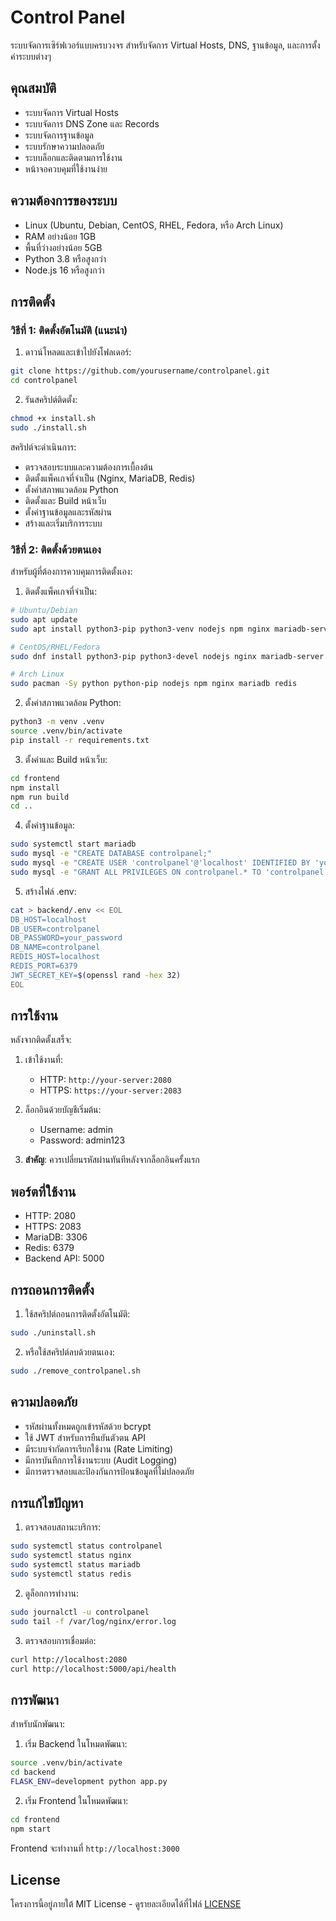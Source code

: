 # Control Panel

ระบบจัดการเซิร์ฟเวอร์แบบครบวงจร สำหรับจัดการ Virtual Hosts, DNS, ฐานข้อมูล, และการตั้งค่าระบบต่างๆ

## คุณสมบัติ

- ระบบจัดการ Virtual Hosts
- ระบบจัดการ DNS Zone และ Records
- ระบบจัดการฐานข้อมูล
- ระบบรักษาความปลอดภัย
- ระบบล็อกและติดตามการใช้งาน
- หน้าจอควบคุมที่ใช้งานง่าย

## ความต้องการของระบบ

- Linux (Ubuntu, Debian, CentOS, RHEL, Fedora, หรือ Arch Linux)
- RAM อย่างน้อย 1GB
- พื้นที่ว่างอย่างน้อย 5GB
- Python 3.8 หรือสูงกว่า
- Node.js 16 หรือสูงกว่า

## การติดตั้ง

### วิธีที่ 1: ติดตั้งอัตโนมัติ (แนะนำ)

1. ดาวน์โหลดและเข้าไปยังโฟลเดอร์:
```bash
git clone https://github.com/yourusername/controlpanel.git
cd controlpanel
```

2. รันสคริปต์ติดตั้ง:
```bash
chmod +x install.sh
sudo ./install.sh
```

สคริปต์จะดำเนินการ:
- ตรวจสอบระบบและความต้องการเบื้องต้น
- ติดตั้งแพ็คเกจที่จำเป็น (Nginx, MariaDB, Redis)
- ตั้งค่าสภาพแวดล้อม Python
- ติดตั้งและ Build หน้าเว็บ
- ตั้งค่าฐานข้อมูลและรหัสผ่าน
- สร้างและเริ่มบริการระบบ

### วิธีที่ 2: ติดตั้งด้วยตนเอง

สำหรับผู้ที่ต้องการควบคุมการติดตั้งเอง:

1. ติดตั้งแพ็คเกจที่จำเป็น:
```bash
# Ubuntu/Debian
sudo apt update
sudo apt install python3-pip python3-venv nodejs npm nginx mariadb-server redis-server

# CentOS/RHEL/Fedora
sudo dnf install python3-pip python3-devel nodejs nginx mariadb-server redis

# Arch Linux
sudo pacman -Sy python python-pip nodejs npm nginx mariadb redis
```

2. ตั้งค่าสภาพแวดล้อม Python:
```bash
python3 -m venv .venv
source .venv/bin/activate
pip install -r requirements.txt
```

3. ตั้งค่าและ Build หน้าเว็บ:
```bash
cd frontend
npm install
npm run build
cd ..
```

4. ตั้งค่าฐานข้อมูล:
```bash
sudo systemctl start mariadb
sudo mysql -e "CREATE DATABASE controlpanel;"
sudo mysql -e "CREATE USER 'controlpanel'@'localhost' IDENTIFIED BY 'your_password';"
sudo mysql -e "GRANT ALL PRIVILEGES ON controlpanel.* TO 'controlpanel'@'localhost';"
```

5. สร้างไฟล์ .env:
```bash
cat > backend/.env << EOL
DB_HOST=localhost
DB_USER=controlpanel
DB_PASSWORD=your_password
DB_NAME=controlpanel
REDIS_HOST=localhost
REDIS_PORT=6379
JWT_SECRET_KEY=$(openssl rand -hex 32)
EOL
```

## การใช้งาน

หลังจากติดตั้งเสร็จ:

1. เข้าใช้งานที่:
   - HTTP: `http://your-server:2080`
   - HTTPS: `https://your-server:2083`

2. ล็อกอินด้วยบัญชีเริ่มต้น:
   - Username: admin
   - Password: admin123

3. **สำคัญ**: ควรเปลี่ยนรหัสผ่านทันทีหลังจากล็อกอินครั้งแรก

## พอร์ตที่ใช้งาน

- HTTP: 2080
- HTTPS: 2083
- MariaDB: 3306
- Redis: 6379
- Backend API: 5000

## การถอนการติดตั้ง

1. ใช้สคริปต์ถอนการติดตั้งอัตโนมัติ:
```bash
sudo ./uninstall.sh
```

2. หรือใช้สคริปต์ลบด้วยตนเอง:
```bash
sudo ./remove_controlpanel.sh
```

## ความปลอดภัย

- รหัสผ่านทั้งหมดถูกเข้ารหัสด้วย bcrypt
- ใช้ JWT สำหรับการยืนยันตัวตน API
- มีระบบจำกัดการเรียกใช้งาน (Rate Limiting)
- มีการบันทึกการใช้งานระบบ (Audit Logging)
- มีการตรวจสอบและป้องกันการป้อนข้อมูลที่ไม่ปลอดภัย

## การแก้ไขปัญหา

1. ตรวจสอบสถานะบริการ:
```bash
sudo systemctl status controlpanel
sudo systemctl status nginx
sudo systemctl status mariadb
sudo systemctl status redis
```

2. ดูล็อกการทำงาน:
```bash
sudo journalctl -u controlpanel
sudo tail -f /var/log/nginx/error.log
```

3. ตรวจสอบการเชื่อมต่อ:
```bash
curl http://localhost:2080
curl http://localhost:5000/api/health
```

## การพัฒนา

สำหรับนักพัฒนา:

1. เริ่ม Backend ในโหมดพัฒนา:
```bash
source .venv/bin/activate
cd backend
FLASK_ENV=development python app.py
```

2. เริ่ม Frontend ในโหมดพัฒนา:
```bash
cd frontend
npm start
```

Frontend จะทำงานที่ `http://localhost:3000`

## License

โครงการนี้อยู่ภายใต้ MIT License - ดูรายละเอียดได้ที่ไฟล์ [LICENSE](LICENSE) 